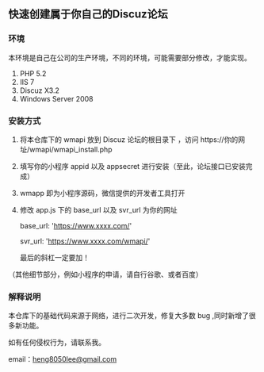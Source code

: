 ## 快速创建属于你自己的Discuz论坛
### 环境
本环境是自己在公司的生产环境，不同的环境，可能需要部分修改，才能实现。
1. PHP 5.2
2. IIS 7
3. Discuz X3.2
4. Windows Server 2008



### 安装方式

1. 将本仓库下的 wmapi 放到 Discuz 论坛的根目录下 ，访问 https://你的网址/wmapi/wmapi_install.php

2. 填写你的小程序 appid 以及 appsecret 进行安装（至此，论坛接口已安装完成）

3. wmapp 即为小程序源码，微信提供的开发者工具打开

4. 修改 app.js 下的 base_url 以及 svr_url 为你的网址

   base_url: 'https://www.xxxx.com/'

   svr_url: 'https://www.xxxx.com/wmapi/'

   最后的斜杠一定要加！

（其他细节部分，例如小程序的申请，请自行谷歌、或者百度）

### 解释说明

本仓库下的基础代码来源于网络，进行二次开发，修复大多数 bug ,同时新增了很多新功能。

如有任何侵权行为，请联系我。

email：heng8050lee@gmail.com